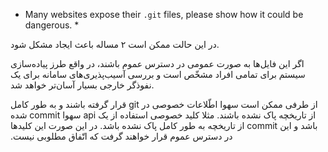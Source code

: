 * Many websites expose their `.git` files, please show how it could be dangerous. *

در این حالت ممکن است ۲ مساله باعث ایجاد مشکل شود.

اگر این فایل‌ها به صورت عمومی در دسترس عموم باشند، در واقع طرز پیاده‌سازی سیستم برای تمامی افراد مشخّص است و بررسی آسیب‌پذیری‌های سامانه برای یک نفوذگر خارجی بسیار آسان‌تر خواهد شد.

‫از طرفی ممکن است سهوا اطّلاعات خصوصی در git قرار گرفته باشند و به طور کامل از تاریخچه پاک نشده باشند. مثلا کلید خصوصی استفاده از یک api سهوا commit شده باشد و این commit از تاریخچه به طور کامل پاک نشده باشد. در این صورت این کلیدها در دسترس عموم قرار خواهند گرفت که اتّفاق مطلوبی نیست.
